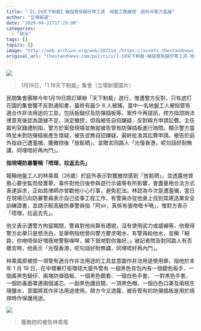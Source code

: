 ```yaml
---
title: "【1.19天下制裁】被指管有鎚仔等工具　地盤工獲撤控　庭外斥警方濫捕"
author: "立場報道"
date: "2020-04-21T17:29:00"
categories:
  - "政治"
tags: []
topics: []
image: "http://web.archive.org/web/2021im_/https://assets.thestandnews.com/media/photos/82714035_10163363455170019_4602183871436423168_o_ISiMg.png"
original_url: "thestandnews.com/politics/1-19天下制裁-被指管有鎚仔等工具-地盤工獲撤控-庭外斥警方濫捕"
---
```

![](http://web.archive.org/web/2021im_/https://assets.thestandnews.com/media/photos/82714035_10163363455170019_4602183871436423168_o_ISiMg.png)
> 1月19日，「1.19天下制裁」集會（立場新聞圖片）

民間集會團隊今年1月19日原訂舉辦「天下制裁」遊行，惟遭警方反對，只有遮打花園的集會獲不反對通知書，最終有最少 8 人被捕，當中一名地盤工人被指管有適合作非法用途的工具，包括扳鎚仔及防彈插板等。案件今再提訊，控方指諮詢法律意見後認為證據不足，決定撤控，但指被告自招嫌疑，反對辯方申請訟費。主任裁判官錢禮則指，警方於案發現場並無就被告管有防彈插板進行詢問，顯示警方當時並未對防彈插板產生懷疑，被告並無自招嫌疑，最終批准其訟費申請。被告於庭外指自己遭濫捕，獲撤控後「放鬆晒」，並贈言同路人「光復香港，呢句話好耐無講，同埋唔好再內鬥」。

**指現場防暴警稱「唔理，拉返去先」**

報稱地盤工人的林乘風（26歲）於庭外表示對獲撤控感到「放鬆晒」，並透露他曾擔心要坐監而發噩夢。事件對他日後參與遊行示威等有所影響，會盡量用合法方式表達訴求，正如其律師亦曾勸他小心行事，避免犯法。林認為今次是遭濫捕，當日在現場已向防暴警員表示自己從事工程工作，有警員亦從他身上找到其建造業安全訓練證書，並請示較高級防暴警員指「阿sir，真係有張咁嘅卡喎」，惟對方表示「唔理，拉返去先」。

他又表示遭警方拘留期間，警員對他尚算有禮貌，沒有使用武力或威嚇等，他覺得警方此舉只是想洗白，並舉例指他曾向警方要求喝水，有警員給他水，並稱「細路，你哋唔係好憎我哋警察㗎咩，睇下我哋對你幾好。」被記者問及對同路人有否贈言時，他表示「光復香港，呢句話好耐無講，同埋唔好再內鬥」。

林乘風原被控一項管有適合作非法用途的工具並意圖作非法用途使用罪，指他於本年 1 月 19 日，在中環畢打街環球大廈外管有 一個黑色背包內有一個銀色板手、一個黃黑色鎚仔、兩塊防彈插板、一個黑色鏡套、一個白色手套、 一對黑色手套、一個防毒面罩連兩個濾芯、一副黑色護目鏡、一頂黑色帽、一個白色口罩及兩枝生理鹽水，意圖將其作非法用途使用。辯方今又透露，被告管有的防彈插板是用於燒焊時作保護用途。

![](http://web.archive.org/web/2021im_/https://assets.thestandnews.com/media/photos/1eeb60fc-f7e0-4333-b42d-3166a10b50f1_YssfQ.png)
> 獲撤控的被告林乘風